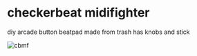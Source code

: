 # checkerbeat midifighter
diy arcade button beatpad made from trash
has knobs and stick

![cbmf](./images/checkerbeat_midifighter.jpg)
